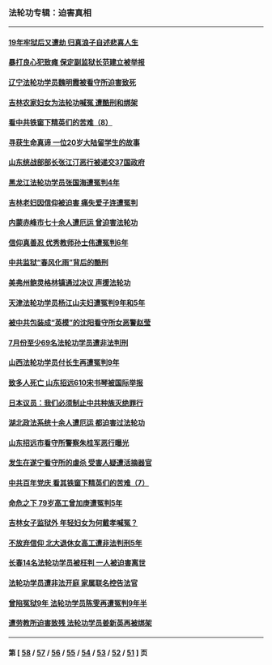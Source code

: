 ### 法轮功专辑：迫害真相
---
#### [19年牢狱后又遭劫 归真浪子自述悲喜人生](../../pages/nf4379/n13152646.md?08120430) 
#### [暴打良心犯致瘫 保定副监狱长范建立被举报](../../pages/nf4379/n13153331.md?08120430) 
#### [辽宁法轮功学员魏明霞被看守所迫害致死](../../pages/nf4379/n13152242.md?08120430) 
#### [吉林农家妇女为法轮功喊冤 遭酷刑和绑架](../../pages/nf4379/n13150518.md?08120430) 
#### [看中共铁窗下精英们的苦难（8）](../../pages/nf4379/n13149851.md?08120430) 
#### [寻获生命真谛 一位20岁大陆留学生的故事](../../pages/nf4379/n13151318.md?08120430) 
#### [山东统战部部长张江汀恶行被递交37国政府](../../pages/nf4379/n13143951.md?08120430) 
#### [黑龙江法轮功学员张国海遭冤判4年](../../pages/nf4379/n13148298.md?08120430) 
#### [吉林老妇因信仰被迫害 痛失爱子连遭冤判](../../pages/nf4379/n13149630.md?08120430) 
#### [内蒙赤峰市七十余人遭厄运 曾迫害法轮功](../../pages/nf4379/n13148027.md?08120430) 
#### [信仰真善忍 优秀教师孙士伟遭冤判6年](../../pages/nf4379/n13147752.md?08120430) 
#### [中共监狱“春风化雨”背后的酷刑](../../pages/nf4379/n13147504.md?08120430) 
#### [美弗州鲍灵格林镇通过决议 声援法轮功](../../pages/nf4379/n13146829.md?08120430) 
#### [天津法轮功学员杨江山夫妇遭冤判9年和5年](../../pages/nf4379/n13144588.md?08120430) 
#### [被中共包装成“英模”的沈阳看守所女恶警赵莹](../../pages/nf4379/n13141183.md?08120430) 
#### [7月份至少69名法轮功学员遭非法判刑](../../pages/nf4379/n13140630.md?08120430) 
#### [山西法轮功学员付长生再遭冤判9年](../../pages/nf4379/n13139126.md?08120430) 
#### [致多人死亡 山东招远610宋书琴被国际举报](../../pages/nf4379/n13138249.md?08120430) 
#### [日本议员：我们必须制止中共种族灭绝罪行](../../pages/nf4379/n13136482.md?08120430) 
#### [湖北政法系统十余人遭厄运 都迫害过法轮功](../../pages/nf4379/n13135724.md?08120430) 
#### [山东招远市看守所警察朱桂军恶行曝光](../../pages/nf4379/n13133864.md?08120430) 
#### [发生在遂宁看守所的虐杀 受害人疑遭活摘器官](../../pages/nf4379/n13133093.md?08120430) 
#### [中共百年党庆 看其铁窗下精英们的苦难（7）](../../pages/nf4379/n13129843.md?08120430) 
#### [命危之下 79岁高工曾加庚遭冤判5年](../../pages/nf4379/n13130971.md?08120430) 
#### [吉林女子监狱外 年轻妇女为何戴孝喊冤？](../../pages/nf4379/n13130358.md?08120430) 
#### [不放弃信仰 北大退休女高工遭非法判刑5年](../../pages/nf4379/n13129651.md?08120430) 
#### [长春14名法轮功学员被枉判 一人被迫害离世](../../pages/nf4379/n13128451.md?08120430) 
#### [法轮功学员遭非法开庭 家属联名控告法官](../../pages/nf4379/n13128279.md?08120430) 
#### [曾陷冤狱9年 法轮功学员陈雯再遭冤判9年半](../../pages/nf4379/n13125244.md?08120430) 
#### [遭劳教所迫害致残 法轮功学员姜新英再被绑架](../../pages/nf4379/n13125160.md?08120430) 

---
#### 第 [ [58](./58.md?08120430) / [57](./57.md?08120430) / [56](./56.md?08120430) / [55](./55.md?08120430) / [54](./54.md?08120430) / [53](./53.md?08120430) / [52](./52.md?08120430) / [51](./51.md?08120430) ] 页
